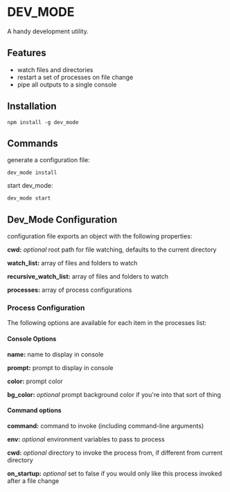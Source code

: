 # DEV\_MODE
A handy development utility.

## Features

- watch files and directories
- restart a set of processes on file change
- pipe all outputs to a single console

## Installation

    npm install -g dev_mode

## Commands

generate a configuration file:

    dev_mode install 

start dev\_mode:

    dev_mode start

## Dev\_Mode Configuration

configuration file exports an object with the following properties:

**cwd:** _optional_ root path for file watching, defaults to the current directory

**watch_list:** array of files and folders to watch

**recursive\_watch\_list:** array of files and folders to watch

**processes:** array of process configurations

### Process Configuration

The following options are available for each item in the processes list:

#### Console Options

**name:** name to display in console

**prompt:** prompt to display in console

**color:** prompt color

**bg\_color:** _optional_ prompt background color if you're into that sort of thing

#### Command options

**command:** command to invoke (including command-line arguments)

**env:** _optional_ environment variables to pass to process

**cwd:** _optional_ directory to invoke the process from, if different from current directory

**on\_startup:** _optional_ set to false if you would only like this process invoked after a file change
